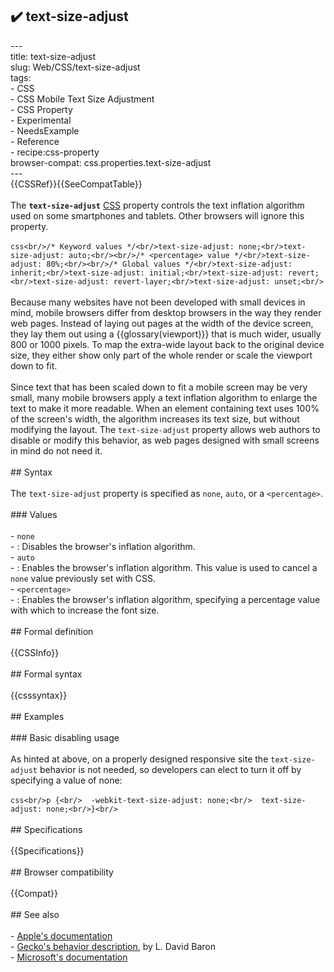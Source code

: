 ## ✔️ text-size-adjust 
 ---<br/>title: text-size-adjust<br/>slug: Web/CSS/text-size-adjust<br/>tags:<br/>  - CSS<br/>  - CSS Mobile Text Size Adjustment<br/>  - CSS Property<br/>  - Experimental<br/>  - NeedsExample<br/>  - Reference<br/>  - recipe:css-property<br/>browser-compat: css.properties.text-size-adjust<br/>---<br/>{{CSSRef}}{{SeeCompatTable}}<br/><br/>The **`text-size-adjust`** [CSS](/en-US/docs/Web/API/CSS) property controls the text inflation algorithm used on some smartphones and tablets. Other browsers will ignore this property.<br/><br/>```css<br/>/* Keyword values */<br/>text-size-adjust: none;<br/>text-size-adjust: auto;<br/><br/>/* <percentage> value */<br/>text-size-adjust: 80%;<br/><br/>/* Global values */<br/>text-size-adjust: inherit;<br/>text-size-adjust: initial;<br/>text-size-adjust: revert;<br/>text-size-adjust: revert-layer;<br/>text-size-adjust: unset;<br/>```<br/><br/>Because many websites have not been developed with small devices in mind, mobile browsers differ from desktop browsers in the way they render web pages. Instead of laying out pages at the width of the device screen, they lay them out using a {{glossary(viewport)}} that is much wider, usually 800 or 1000 pixels. To map the extra-wide layout back to the original device size, they either show only part of the whole render or scale the viewport down to fit.<br/><br/>Since text that has been scaled down to fit a mobile screen may be very small, many mobile browsers apply a text inflation algorithm to enlarge the text to make it more readable. When an element containing text uses 100% of the screen's width, the algorithm increases its text size, but without modifying the layout. The `text-size-adjust` property allows web authors to disable or modify this behavior, as web pages designed with small screens in mind do not need it.<br/><br/>## Syntax<br/><br/>The `text-size-adjust` property is specified as `none`, `auto`, or a `<percentage>`.<br/><br/>### Values<br/><br/>- `none`<br/>  - : Disables the browser's inflation algorithm.<br/>- `auto`<br/>  - : Enables the browser's inflation algorithm. This value is used to cancel a `none` value previously set with CSS.<br/>- `<percentage>`<br/>  - : Enables the browser's inflation algorithm, specifying a percentage value with which to increase the font size.<br/><br/>## Formal definition<br/><br/>{{CSSInfo}}<br/><br/>## Formal syntax<br/><br/>{{csssyntax}}<br/><br/>## Examples<br/><br/>### Basic disabling usage<br/><br/>As hinted at above, on a properly designed responsive site the `text-size-adjust` behavior is not needed, so developers can elect to turn it off by specifying a value of none:<br/><br/>```css<br/>p {<br/>  -webkit-text-size-adjust: none;<br/>  text-size-adjust: none;<br/>}<br/>```<br/><br/>## Specifications<br/><br/>{{Specifications}}<br/><br/>## Browser compatibility<br/><br/>{{Compat}}<br/><br/>## See also<br/><br/>- [Apple's documentation](https://developer.apple.com/library/ios/documentation/AppleApplications/Reference/SafariWebContent/AdjustingtheTextSize/AdjustingtheTextSize.html#//apple_ref/doc/uid/TP40006510-SW16)<br/>- [Gecko's behavior description](https://dbaron.org/log/20111126-font-inflation), by L. David Baron<br/>- [Microsoft's documentation](<https://msdn.microsoft.com/library/windows/apps/ff462082(v=vs.105).aspx#BKMK_AdjustingTextSizewithCustomCSS>)<br/>